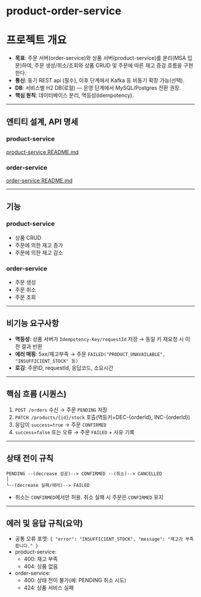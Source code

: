 # product-order-service
# 프로젝트 개요

- **목표**: 주문 서버(order-service)와 상품 서버(product-service)를 분리(MSA 입문)하여, 주문 생성/취소/조회와 상품 CRUD 및 주문에 따른 재고 증감 흐름을 구현한다.
- **통신**: 동기 REST api (필수), 이후 단계에서 Kafka 등 비동기 확장 가능(선택).
- **DB**: 서비스별 H2 DB(로컬) — 운영 단계에서 MySQL/Postgres 전환 권장.
- **핵심 원칙**: 데이터베이스 분리, 멱등성(Idempotency).

---
## 엔티티 설계, API 명세
### product-service
  [product-service README.md](https://github.com/mchooooo/product-order-service/blob/main/product-service/README.md)
### order-service
  [order-service README.md](https://github.com/mchooooo/product-order-service/blob/main/orders-service/README.md)
  
---
## 기능

### product-service

- 상품 CRUD
- 주문에 의한 재고 증가
- 주문에 의한 재고 감소

### order-service

- 주문 생성
- 주문 취소
- 주문 조회

---

## 비기능 요구사항

- **멱등성**: 상품 서버가 `Idempotency-Key/requestId` 저장 → 동일 키 재요청 시 이전 결과 반환
- **에러 매핑**: 5xx/재고부족 → 주문 `FAILED("PRODUCT_UNAVAILABLE", "INSUFFICIENT_STOCK" 등)`
- **로깅**: 주문ID, requestId, 응답코드, 소요시간

---

## 핵심 흐름 (시퀀스)

1. `POST /orders` 수신 → 주문 `PENDING` 저장
2. `PATCH /products/{id}/stock` 호출(멱등키=DEC-{orderId}, INC-{orderId})
3. 응답이 `success=true` → 주문 `CONFIRMED`
4. `success=false` 또는 오류 → 주문 `FAILED` + 사유 기록

---

## 상태 전이 규칙

```smalltalk
PENDING --(decrease 성공)--> CONFIRMED --(취소)--> CANCELLED
│
└--(decrease 실패/에러)--> FAILED
```

- 취소는 `CONFIRMED`에서만 허용. 취소 실패 시 주문은 `CONFIRMED` 유지

---

## 에러 및 응답 규칙(요약)

- 공통 오류 포맷: `{ "error": "INSUFFICIENT_STOCK", "message": "재고가 부족합니다." }`
- product-service:
    - 400: 재고 부족
    - 404: 상품 없음
- order-service:
    - 400: 상태 전이 불가(예: PENDING 취소 시도)
    - 424: 상품 서비스 실패

